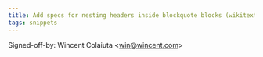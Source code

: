 ```yaml
---
title: Add specs for nesting headers inside blockquote blocks (wikitext, dc41edb)
tags: snippets
---
```


Signed-off-by: Wincent Colaiuta &lt;win@wincent.com&gt;
